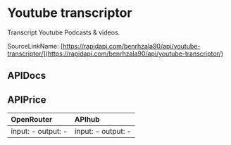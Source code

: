 # Youtube transcriptor

Transcript Youtube Podcasts & videos.  

SourceLinkName: [https://rapidapi.com/benrhzala90/api/youtube-transcriptor/](https://rapidapi.com/benrhzala90/api/youtube-transcriptor/)

## APIDocs



## APIPrice

| OpenRouter | APIhub |
|:---|:---|
| input: - output: - | input: - output: - |
